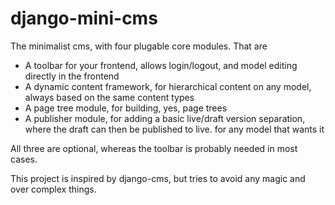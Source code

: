 # django-mini-cms

The minimalist cms, with four plugable core modules. That are

- A toolbar for your frontend, allows login/logout, and model editing directly in the frontend
- A dynamic content framework, for hierarchical content on any model, always based on the same content types
- A page tree module, for building, yes, page trees
- A publisher module, for adding a basic live/draft version separation, where the draft can then be published to live. for any model that wants it

All three are optional, whereas the toolbar is probably needed in most cases.

This project is inspired by django-cms, but tries to avoid any magic and over complex things.
